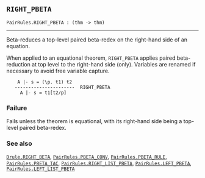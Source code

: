## `RIGHT_PBETA`

``` hol4
PairRules.RIGHT_PBETA : (thm -> thm)
```

------------------------------------------------------------------------

Beta-reduces a top-level paired beta-redex on the right-hand side of an
equation.

When applied to an equational theorem, `RIGHT_PBETA` applies paired
beta-reduction at top level to the right-hand side (only). Variables are
renamed if necessary to avoid free variable capture.

``` hol4
    A |- s = (\p. t1) t2
   ----------------------  RIGHT_PBETA
     A |- s = t1[t2/p]
```

### Failure

Fails unless the theorem is equational, with its right-hand side being a
top-level paired beta-redex.

### See also

[`Drule.RIGHT_BETA`](#Drule.RIGHT_BETA),
[`PairRules.PBETA_CONV`](#PairRules.PBETA_CONV),
[`PairRules.PBETA_RULE`](#PairRules.PBETA_RULE),
[`PairRules.PBETA_TAC`](#PairRules.PBETA_TAC),
[`PairRules.RIGHT_LIST_PBETA`](#PairRules.RIGHT_LIST_PBETA),
[`PairRules.LEFT_PBETA`](#PairRules.LEFT_PBETA),
[`PairRules.LEFT_LIST_PBETA`](#PairRules.LEFT_LIST_PBETA)
